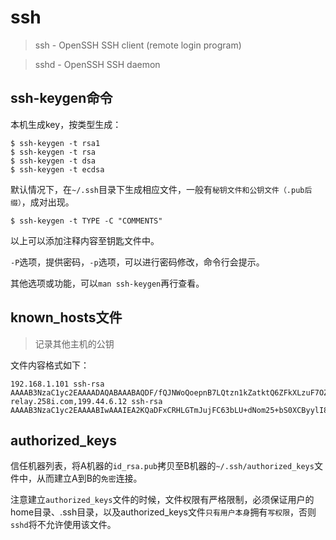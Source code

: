 # ssh

> ssh - OpenSSH SSH client (remote login program)

> sshd - OpenSSH SSH daemon



## ssh-keygen命令

本机生成key，按类型生成：

    $ ssh-keygen -t rsa1
    $ ssh-keygen -t rsa
    $ ssh-keygen -t dsa
    $ ssh-keygen -t ecdsa

默认情况下，在`~/.ssh`目录下生成相应文件，一般有`秘钥文件和公钥文件（.pub后缀）`，成对出现。

    $ ssh-keygen -t TYPE -C "COMMENTS"

以上可以添加注释内容至钥匙文件中。

`-P`选项，提供密码，`-p`选项，可以进行密码修改，命令行会提示。

其他选项或功能，可以`man ssh-keygen`再行查看。




## known_hosts文件

> 记录其他主机的公钥

文件内容格式如下：

    192.168.1.101 ssh-rsa AAAAB3NzaC1yc2EAAAADAQABAAABAQDF/fQJNWoQoepnB7LQtzn1kZatktQ6ZFkXLzuF7OZ9SL/kXJbE2dD7srB1z2Sx1U6Xn5vI9UgScTtOqlJ/XrXB0vNG0/yIbQZeNnxHh9zT7nlAqM5YlgXnHFMAh4ts5MgPuJAvzxdjNv1lKqVPa0SbFlT1qcHF7SL4QbhfXmmG3jKm6v85vOnZ+tMhB0RIHvC8Me+2ylsIY58rPGzpJ/YScQKXsWnRbq7LgbNBnzmFFZM/ow+P61FIPlB/Ur/AVWOwyZETRuI0mOpDBFz2OAPLei6bq0PQ7ZWJpfz0A74EZMsJq0Kps4yi4swFj8v4KhrpFqogzikAONpNSmwneBeX
    relay.258i.com,199.44.6.12 ssh-rsa AAAAB3NzaC1yc2EAAAABIwAAAIEA2KQaDFxCRHLGTmJujFC63bLU+dNom25+bS0XCByylI80LpXf22m2q6f6/r+KrW+c4DOnNOIYetxszdr+UM3kabhqFPmRADeeMbUQtW/4kaAhTkFytpUhaRJ+PKGbpVv0DceDxmjBZECPduOuJfRJ5SYK9O/O+Cu4NiCKqjEyTuE=




## authorized_keys

信任机器列表，将A机器的`id_rsa.pub`拷贝至B机器的`~/.ssh/authorized_keys`文件中，从而建立A到B的`免密`连接。

注意建立`authorized_keys`文件的时候，文件权限有严格限制，必须保证用户的home目录、.ssh目录，以及authorized_keys文件`只有用户本身`拥有`写权限`，否则`sshd`将不允许使用该文件。



